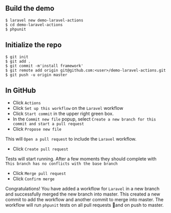 ## Build the demo
```
$ laravel new demo-laravel-actions
$ cd demo-laravel-actions
$ phpunit
```

## Initialize the repo
```
$ git init
$ git add .
$ git commit -m'install framework'
$ git remote add origin git@github.com:<user>/demo-laravel-actions.git
$ git push -u origin master
```

## In GitHub
* Click `Actions`
* Click `Set up this workflow` on the `Laravel` workflow
* Click `Start commit` in the upper right green box.
* In the `Commit new file` popup, select `Create a new branch for this commit and start a pull request`
* Click `Propose new file`

This will `Open a pull request` to include the `Laravel` workflow.

* Click `Create pull request`

Tests will start running. After a few moments they should complete with `This branch has no conflicts with the base branch`

* Click `Merge pull request`
* Click `Confirm merge`

Congratulations! You have added a workflow for `Laravel` in a new branch and successfully merged the new branch into master. This created a new commit to add the workflow and another commit to merge into master. The workflow will run `phpunit` tests on all pull requests and on push to master.
